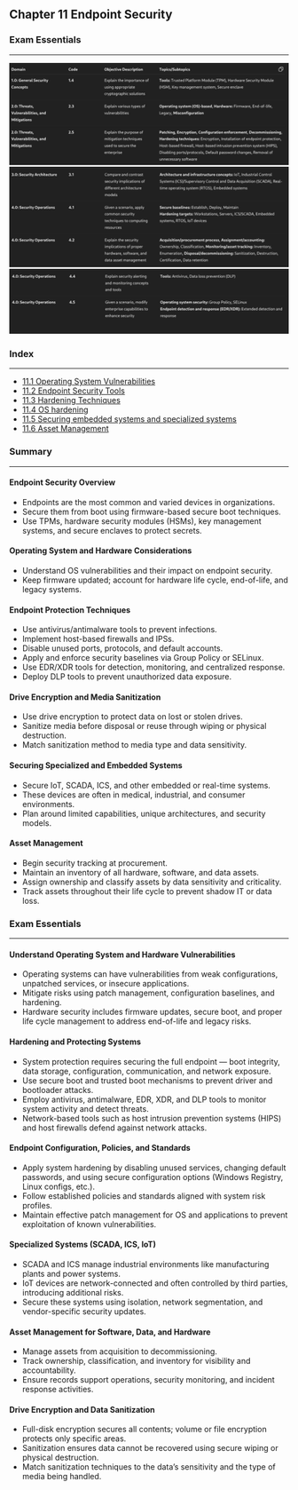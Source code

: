 ## Chapter 11 Endpoint Security

### Exam Essentials 
---
![Pasted image 20251010081757.png](../images/Pasted%20image%2020251010081757.png)
![Pasted image 20251010081836.png](../images/Pasted%20image%2020251010081836.png)
![Pasted image 20251010081908.png](../images/Pasted%20image%2020251010081908.png)


### Index
---
- [11.1  Operating System Vulnerabilities](index/11.1%20%20Operating%20System%20Vulnerabilities.md)
- [11.2 Endpoint Security Tools](index/11.2%20Endpoint%20Security%20Tools.md)
- [11.3 Hardening Techniques](index/11.3%20Hardening%20Techniques.md)
- [11.4 OS hardening](index/11.4%20OS%20hardening.md)
- [11.5 Securing embedded systems and specialized systems](index/11.5%20Securing%20embedded%20systems%20and%20specialized%20systems.md)
- [11.6 Asset Management](index/11.6%20Asset%20Management.md)

### Summary 
---
#### Endpoint Security Overview
- Endpoints are the most common and varied devices in organizations.  
- Secure them from boot using firmware-based secure boot techniques.  
- Use TPMs, hardware security modules (HSMs), key management systems, and secure enclaves to protect secrets.  

#### Operating System and Hardware Considerations
- Understand OS vulnerabilities and their impact on endpoint security.  
- Keep firmware updated; account for hardware life cycle, end-of-life, and legacy systems.  

#### Endpoint Protection Techniques
- Use antivirus/antimalware tools to prevent infections.  
- Implement host-based firewalls and IPSs.  
- Disable unused ports, protocols, and default accounts.  
- Apply and enforce security baselines via Group Policy or SELinux.  
- Use EDR/XDR tools for detection, monitoring, and centralized response.  
- Deploy DLP tools to prevent unauthorized data exposure.  

#### Drive Encryption and Media Sanitization
- Use drive encryption to protect data on lost or stolen drives.  
- Sanitize media before disposal or reuse through wiping or physical destruction.  
- Match sanitization method to media type and data sensitivity.  

#### Securing Specialized and Embedded Systems
- Secure IoT, SCADA, ICS, and other embedded or real-time systems.  
- These devices are often in medical, industrial, and consumer environments.  
- Plan around limited capabilities, unique architectures, and security models.  

#### Asset Management
- Begin security tracking at procurement.  
- Maintain an inventory of all hardware, software, and data assets.  
- Assign ownership and classify assets by data sensitivity and criticality.  
- Track assets throughout their life cycle to prevent shadow IT or data loss.  


### Exam Essentials 
---
#### Understand Operating System and Hardware Vulnerabilities
- Operating systems can have vulnerabilities from weak configurations, unpatched services, or insecure applications.  
- Mitigate risks using patch management, configuration baselines, and hardening.  
- Hardware security includes firmware updates, secure boot, and proper life cycle management to address end-of-life and legacy risks.  

#### Hardening and Protecting Systems
- System protection requires securing the full endpoint — boot integrity, data storage, configuration, communication, and network exposure.  
- Use secure boot and trusted boot mechanisms to prevent driver and bootloader attacks.  
- Employ antivirus, antimalware, EDR, XDR, and DLP tools to monitor system activity and detect threats.  
- Network-based tools such as host intrusion prevention systems (HIPS) and host firewalls defend against network attacks.  

#### Endpoint Configuration, Policies, and Standards
- Apply system hardening by disabling unused services, changing default passwords, and using secure configuration options (Windows Registry, Linux configs, etc.).  
- Follow established policies and standards aligned with system risk profiles.  
- Maintain effective patch management for OS and applications to prevent exploitation of known vulnerabilities.  

#### Specialized Systems (SCADA, ICS, IoT)
- SCADA and ICS manage industrial environments like manufacturing plants and power systems.  
- IoT devices are network-connected and often controlled by third parties, introducing additional risks.  
- Secure these systems using isolation, network segmentation, and vendor-specific security updates.  

#### Asset Management for Software, Data, and Hardware
- Manage assets from acquisition to decommissioning.  
- Track ownership, classification, and inventory for visibility and accountability.  
- Ensure records support operations, security monitoring, and incident response activities.  

#### Drive Encryption and Data Sanitization
- Full-disk encryption secures all contents; volume or file encryption protects only specific areas.  
- Sanitization ensures data cannot be recovered using secure wiping or physical destruction.  
- Match sanitization techniques to the data’s sensitivity and the type of media being handled.  

